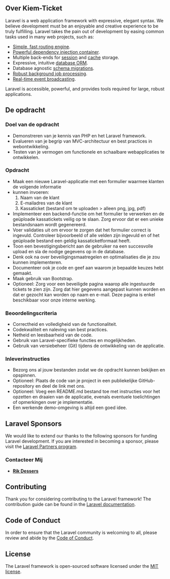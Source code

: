 

## Over Kiem-Ticket

Laravel is a web application framework with expressive, elegant syntax. We believe development must be an enjoyable and creative experience to be truly fulfilling. Laravel takes the pain out of development by easing common tasks used in many web projects, such as:

- [Simple, fast routing engine](https://laravel.com/docs/routing).
- [Powerful dependency injection container](https://laravel.com/docs/container).
- Multiple back-ends for [session](https://laravel.com/docs/session) and [cache](https://laravel.com/docs/cache) storage.
- Expressive, intuitive [database ORM](https://laravel.com/docs/eloquent).
- Database agnostic [schema migrations](https://laravel.com/docs/migrations).
- [Robust background job processing](https://laravel.com/docs/queues).
- [Real-time event broadcasting](https://laravel.com/docs/broadcasting).

Laravel is accessible, powerful, and provides tools required for large, robust applications.

## De opdracht

### Doel van de opdracht
- Demonstreren van je kennis van PHP en het Laravel framework.
- Evalueren van je begrip van MVC-architectuur en best practices in webontwikkeling.
- Testen van je vermogen om functionele en schaalbare webapplicaties te ontwikkelen.
### Opdracht
- Maak een nieuwe Laravel-applicatie met een formulier waarmee klanten de volgende informatie
- kunnen invoeren:
  1. Naam van de klant
  2. E-mailadres van de klant
  3. Kassaticket (bestand om te uploaden > alleen png, jpg, pdf)
- Implementeer een backend-functie om het formulier te verwerken en de geüploade kassatickets
veilig op te slaan. Zorg ervoor dat er een unieke bestandsnaam wordt gegenereerd.
- Voer validaties uit om ervoor te zorgen dat het formulier correct is ingevuld. Controleer
bijvoorbeeld of alle velden zijn ingevuld en of het geüploade bestand een geldig
kassaticketformaat heeft.
- Toon een bevestigingsbericht aan de gebruiker na een succesvolle upload en sla de
nodige gegevens op in de database.
- Denk ook na over beveiligingsmaatregelen en optimalisaties die je zou kunnen
implementeren.
- Documenteer ook je code en geef aan waarom je bepaalde keuzes hebt gemaakt.
- Maak gebruik van Bootstrap.
- Optioneel: Zorg voor een beveiligde pagina waarop alle ingestuurde tickets te zien zijn.
Zorg dat hier gegevens aangepast kunnen worden en dat er gezocht kan worden op naam
en e-mail. Deze pagina is enkel beschikbaar voor onze interne werking.
### Beoordelingscriteria
- Correctheid en volledigheid van de functionaliteit.
- Codekwaliteit en naleving van best practices.
- Netheid en leesbaarheid van de code.
- Gebruik van Laravel-specifieke functies en mogelijkheden.
- Gebruik van versiebeheer (Git) tijdens de ontwikkeling van de applicatie.
### Inleverinstructies
- Bezorg ons al jouw bestanden zodat we de opdracht kunnen bekijken en opspinnen.
- Optioneel: Plaats de code van je project in een publiekelijke GitHub-repository en deel
de link met ons.
- Optioneel: Voeg een README.md bestand toe met instructies voor het opzetten en
draaien van de applicatie, evenals eventuele toelichtingen of opmerkingen over je
implementatie.
- Een werkende demo-omgeving is altijd een goed idee.

## Laravel Sponsors

We would like to extend our thanks to the following sponsors for funding Laravel development. If you are interested in becoming a sponsor, please visit the [Laravel Partners program](https://partners.laravel.com).

### Contacteer Mij

- **[Rik Dessers](https://www.coolrix.be/)**

## Contributing

Thank you for considering contributing to the Laravel framework! The contribution guide can be found in the [Laravel documentation](https://laravel.com/docs/contributions).

## Code of Conduct

In order to ensure that the Laravel community is welcoming to all, please review and abide by the [Code of Conduct](https://laravel.com/docs/contributions#code-of-conduct).


## License

The Laravel framework is open-sourced software licensed under the [MIT license](https://opensource.org/licenses/MIT).

